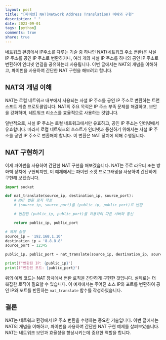 ```yaml
---
layout: post
title: "[파이썬] NAT(Network Address Translation) 이해와 구현"
description: " "
date: 2023-09-01
tags: [python]
comments: true
share: true
---
```


네트워크 환경에서 IP주소를 다루는 기술 중 하나인 NAT(네트워크 주소 변환)은 사설 IP 주소를 공인 IP 주소로 변환하거나, 여러 개의 사설 IP 주소를 하나의 공인 IP 주소로 변환하여 인터넷 연결을 공유하는데 사용됩니다. 이번 글에서는 NAT의 개념을 이해하고, 파이썬을 사용하여 간단한 NAT 구현을 해보려고 합니다.

## NAT의 개념 이해

NAT는 로컬 네트워크 내부에서 사용되는 사설 IP 주소를 공인 IP 주소로 변환하는 트랜스포트 계층 프로토콜입니다. NAT의 주요 목적은 IP 주소 부족 문제를 해결하고, 보안을 강화하며, 네트워크 리소스를 효율적으로 사용하는 것입니다.

일반적으로, 사설 IP 주소는 로컬 네트워크에서만 유효하고, 공인 IP 주소는 인터넷에서 유효합니다. 따라서 로컬 네트워크의 호스트가 인터넷과 통신하기 위해서는 사설 IP 주소를 공인 IP 주소로 변환해야 합니다. 이 변환은 NAT 장치에 의해 수행됩니다.

## NAT 구현하기

이제 파이썬을 사용하여 간단한 NAT 구현을 해보겠습니다. NAT는 주로 라우터 또는 방화벽 장치에 구현되지만, 이 예제에서는 파이썬 소켓 프로그래밍을 사용하여 간단하게 구현해 보겠습니다.

```python
import socket

def nat_translate(source_ip, destination_ip, source_port):
    # NAT 변환 로직 작성
    # (source_ip, source_port)를 (public_ip, public_port)로 변환

    # 변환된 (public_ip, public_port)를 이용하여 다른 서버와 통신

    return public_ip, public_port

# 예제 실행
source_ip = '192.168.1.10'
destination_ip = '8.8.8.8'
source_port = 12345

public_ip, public_port = nat_translate(source_ip, destination_ip, source_port)

print(f"변환된 IP: {public_ip}")
print(f"변환된 포트: {public_port}")
```

위의 예제 코드는 NAT 장치에서 변환 로직을 간단하게 구현한 것입니다. 실제로는 더 복잡한 로직이 필요할 수 있습니다. 이 예제에서는 주어진 소스 IP와 포트를 변환하여 공인 IP와 포트를 반환하는 `nat_translate` 함수를 작성하였습니다.

## 결론

NAT는 네트워크 환경에서 IP 주소 변환을 수행하는 중요한 기술입니다. 이번 글에서는 NAT의 개념을 이해하고, 파이썬을 사용하여 간단한 NAT 구현 예제를 살펴보았습니다. NAT는 네트워크 보안과 효율성을 향상시키는데 중요한 역할을 합니다.